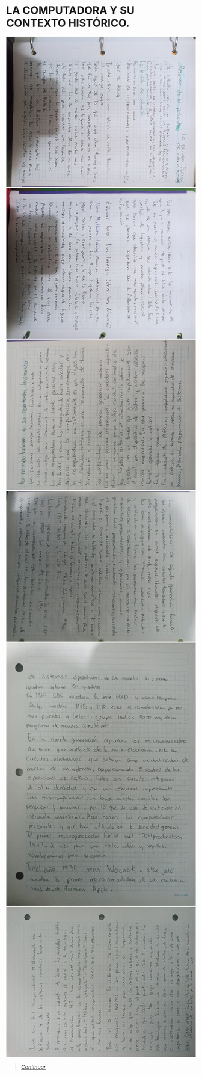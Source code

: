 # LA COMPUTADORA Y SU CONTEXTO HISTÓRICO.

<img src="https://github.com/m0ii6s/README/blob/main/Imagenes/Tarea%201.1%20-%201.2.jpg" height="400" width="550">

<img src="https://github.com/m0ii6s/README/blob/main/Imagenes/Tarea%201.1%20-%201.2%20.jpg" height="400" width="550">

<img src="https://github.com/m0ii6s/README/blob/main/Imagenes/Tarea1-1.jpeg" height="400" width="550">

<img src="https://github.com/m0ii6s/README/blob/main/Imagenes/Tarea1-1.2.jpeg" height="400" width="550">

<img src="https://github.com/m0ii6s/README/blob/main/Imagenes/Tarea1-1.3.jpeg" height="700" width="550">

<img src="https://github.com/m0ii6s/README/blob/main/Imagenes/Tarea1-1.4.jpeg" height="400" width="550">

> [*Continuar*](Tarea1-2.md)

